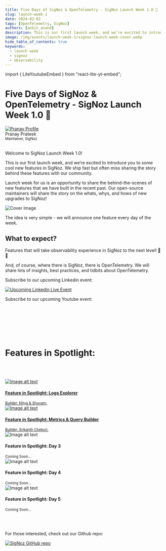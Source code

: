 ```yaml
---
title: Five Days of SigNoz & OpenTelemetry - SigNoz Launch Week 1.0 🚀
slug: launch-week-1
date: 2024-02-02
tags: [OpenTelemetry, SigNoz]
authors: [ankit_anand]
description: This is our first launch week, and we’re excited to introduce you to some cool new features in SigNoz. We ship fast but often miss sharing the story behind these features with our community...
image: /img/events/launch-week-1/signoz-launch-week-cover.webp
hide_table_of_contents: true
keywords:
  - launch week
  - signoz
  - observability
---
```


import { LiteYoutubeEmbed } from "react-lite-yt-embed";

<head>
  <link rel="canonical" href="https://signoz.io/newsroom/launch-week-1/"/>
   <meta property="og:image" content="https://signoz.io/img/events/launch-week-1/signoz-launch-week-cover.webp"/>
  <meta name ="twitter:image" content="https://signoz.io/img/events/launch-week-1/signoz-launch-week-cover.webp"/>
</head>

<div className='announcementContainer'>

# Five Days of SigNoz & OpenTelemetry - SigNoz Launch Week 1.0 🚀

<div class="avatar">
  <a
    class="avatar__photo-link avatar__photo avatar__photo--lg"
    href="https://twitter.com/pranay01">
    <img
      alt="Pranay Profile"
      src="/img/authors/pranay_profile_pic.webp" />
  </a>
  <div class="avatar__intro">
    <div class="avatar__name">Pranay Prateek</div>
    <small class="avatar__subtitle">
      Maintainer, SigNoz
    </small>
  </div>
</div>

<br />

<!-- Since our inception, we have been amazed by the support of the developer community for our mission of open-source observability. We are continuously striving towards building the best open-source observability tool out there, which solves the pain of developers and helps them build better applications.

Our mission statement reads:

***“Democratize open-source observability for engineering teams of all sizes.”***

And it’s fun building towards that vision. -->

Welcome to SigNoz Launch Week 1.0!

This is our first launch week, and we’re excited to introduce you to some cool new features in SigNoz. We ship fast but often miss sharing the story behind these features with our community.

Launch week for us is an opportunity to share the behind-the-scenes of new features that we have built in the recent past. Our open-source maintainers will share the story on the whats, whys, and hows of new upgrades to SigNoz!

<!--truncate-->

![Cover Image](/img/events/launch-week-1/signoz-launch-week-cover.webp)

<!-- Ours is a small team of passionate developers and builders who love building and shipping. And we ship fast! During our time at YCombinator, shipping fast was embedded in our DNA early on. As the saying goes around in YC:

**"If You're Not Embarrassed By The First Version Of Your Product, You’ve Launched Too Late."**

In keeping with this philosophy, we ship a new release of SigNoz every alternate week, and we do this by working closely with our users & customers.

We’re blessed to have an active and vibrant community of about 4,000 developers, 16,000+ GitHub stars, and 9.5 Mn+ Docker downloads.

As an open-source dev tool, we love building in public, and we have been thinking lately about how we can build more closely with our users and engage with our community.

We’re excited to announce our very first **Launch Week starting on 26th February, 2024**. -->

The idea is very simple - we will announce one feature every day of the week.

## What to expect?

Features that will take observability experience in SigNoz to the next level! 🚀🚀

And, of course, where there is SigNoz, there is OpenTelemetry. We will share lots of insights, best practices, and tidbits about OpenTelemetry.

Subscribe to our upcoming Linkedin event:

[![Upcoming Linkedin Live Event](/img/events/launch-week-1/linkedin-live.webp)](https://www.linkedin.com/events/7168128891910377472/)


Subscribe to our upcoming Youtube event:

<p>&nbsp;</p>

<LiteYoutubeEmbed id="fl-z1YoSB_w" mute={false} />

<p>&nbsp;</p>

<br></br>

# Features in Spotlight:

<br></br>

<div class="row spotlight-row">
  <div class="col col--6">
    <div class="card-demo">
      <a class="card" href="https://signoz.io/newsroom/launch-week-1-day-1/"
						rel="noopener noreferrer"
						target="_blank">
        <div class="card__image">
        <img
          src="/img/events/launch-week-1/launch-week-day-1-cover.webp"
          alt="Image alt text"
          title="Launch Week Day 1" />
        </div>
        <div class="card__body">
        <h4>Feature in Spotlight: Logs Explorer</h4>
        <small>
          Builder: Nitya & Shuvam.
        </small>
        </div>
      </a>
    </div>
  </div>

  <div class="col col--6">
    <div class="card-demo">
      <a class="card" href="https://signoz.io/newsroom/launch-week-1-day-2/"
						rel="noopener noreferrer"
						target="_blank">
        <div class="card__image">
        <img
          src="/img/events/launch-week-1/signoz-launch-week-coming-soon.webp"
          alt="Image alt text"
          title="Launch Week Day 2" />
        </div>
        <div class="card__body">
        <h4>Feature in Spotlight: Metrics & Query Builder</h4>
        <small>
          Builder: Srikanth Chekuri.
        </small>
        </div>
      </a>
    </div>
  </div>
</div>

<div class="row spotlight-row">
<div class="col col--6">
<div class="card-demo">
  <div class="card">
    <div class="card__image">
      <img
        src="/img/events/launch-week-1/signoz-launch-week-coming-soon.webp"
        alt="Image alt text"
        title="Launch Week Day 3" />
    </div>
    <div class="card__body">
      <h4>Feature in Spotlight: Day 3</h4>
      <small>
        Coming Soon...
      </small>
    </div>
    
  </div>
</div>
</div>

<div class="col col--6">
<div class="card-demo">
  <div class="card">
    <div class="card__image">
      <img
        src="/img/events/launch-week-1/signoz-launch-week-coming-soon.webp"
        alt="Image alt text"
        title="Launch Week Day 4" />
    </div>
    <div class="card__body">
      <h4>Feature in Spotlight: Day 4</h4>
      <small>
        Coming Soon...
      </small>
    </div>

  </div>
</div>
</div>
</div>

<div class="row spotlight-row">

<div class="col col--6">
<div class="card-demo">
  <div class="card">
    <div class="card__image">
      <img
        src="/img/events/launch-week-1/signoz-launch-week-coming-soon.webp"
        alt="Image alt text"
        title="Launch Week Day 5" />
    </div>
    <div class="card__body">
      <h4>Feature in Spotlight: Day 5</h4>
      <small>
        Coming Soon...
      </small>
    </div>
    
  </div>
</div>
</div>
</div>

<br></br>

For those interested, check out our Github repo:

[![SigNoz GitHub repo](/img/blog/common/signoz_github.webp)](https://github.com/SigNoz/signoz)

</div>
